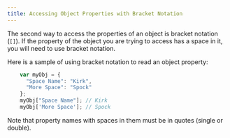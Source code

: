 ```yaml
---
title: Accessing Object Properties with Bracket Notation
---
```

The second way to access the properties of an object is bracket notation (`[]`). If the property of the object you are trying to access has a space in it, you will need to use bracket notation.

Here is a sample of using bracket notation to read an object property:

```js
    var myObj = {
      "Space Name": "Kirk",
      "More Space": "Spock"
    };
    myObj["Space Name"]; // Kirk
    myObj['More Space']; // Spock
```

Note that property names with spaces in them must be in quotes (single or double).
